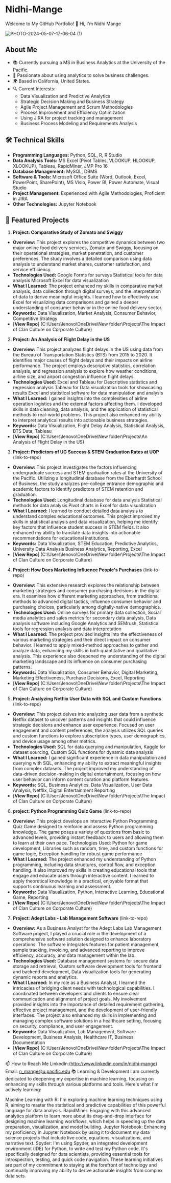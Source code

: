 # Nidhi-Mange

Welcome to My GitHub Portfolio!
👋 Hi, I'm Nidhi Mange

![PHOTO-2024-05-07-17-06-04 (1)](https://github.com/Nidhimange/Nidhi-Mange/assets/161089968/31b7251c-c7c9-4fd9-9924-e7558961efe0)

## About Me
- 📚 Currently pursuing a MS in Business Analytics at the University of the Pacific.
- 💼 Passionate about using analytics to solve business challenges.
- 🌍 Based in California, United States.
- 🔍 Current Interests:
  - Data Visualization and Predictive Analytics
  - Strategic Decision Making and Business Strategy
  - Agile Project Management and Scrum Methodologies
  - Process Improvement and Efficiency Optimization
  - Using JIRA for project tracking and management
  - Business Process Modeling and Requirements Analysis

## 🛠️ Technical Skills
 - **Programming Languages:** Python, SQL, R, R Studio
 - **Data Analysis Tools:** MS Excel (Pivot Tables, VLOOKUP, HLOOKUP, XLOOKUP), Tableau, RapidMiner, JMP Pro 16
 - **Database Management:** MySQL, DBMS
 - **Software & Tools:** Microsoft Office Suite (Word, Outlook, Excel, PowerPoint, SharePoint), MS Visio, Power BI, Power Automate, Visual Studio
 - **Project Management:** Experienced with Agile Methodologies, Proficient in JIRA
 - **Other Technologies:** Jupyter Notebook

## 📁 Featured Projects 
1. **Project: Comparative Study of Zomato and Swiggy** 
 - **Overview:** This project explores the competitive dynamics between two major online food delivery services, Zomato and Swiggy, focusing on their operational 
                 strategies, market penetration, and customer preferences. The study involves a detailed comparison using data analysis to understand market shares, 
                 customer satisfaction, and service efficiency.
 - **Technologies Used:** Google Forms for surveys Statistical tools for data analysis Microsoft Excel for data visualization
 - **What I Learned:** The project enhanced my skills in comparative market analysis, data collection through digital surveys, and the interpretation of data to 
                       derive meaningful insights. I learned how to effectively use Excel for visualizing data comparisons and gained a deeper understanding of 
                       consumer behavior in the online food delivery sector.
 - **Keywords:** Data Visualization, Market Analysis, Consumer Behavior, Competitive Strategy
 - [**View Repo**] (C:\Users\lenovo\OneDrive\New folder\Projects\The Impact of Clan Culture on Corporate Culture)

2. **Project: An Analysis of Flight Delay in the US**
 - **Overview:** This project analyzes flight delays in the US using data from the Bureau of Transportation Statistics (BTS) from 2015 to 2020. It identifies major 
                 causes of flight delays and their impacts on airline performance. The project employs descriptive statistics, correlation analysis, and regression 
                 analysis to explore how weather conditions, airline size, and airport congestion influence flight delays.
 - **Technologies Used:** Excel and Tableau for Descriptive statistics and regression analysis Tableau for Data visualization tools for showcasing results Excel and 
                          statistical software for data manipulation and analysis
 - **What I Learned:** I gained insights into the complexities of airline operation logistics and the external factors affecting them. I developed skills in data 
                       cleaning, data analysis, and the application of statistical methods to real-world problems. This project also enhanced my ability to interpret 
                       analytical results into actionable business strategies.
 - **Keywords:** Data Visualization, Flight Delay Analysis, Statistical Analysis, BTS Data, Tableau
 - [**View Repo**] (C:\Users\lenovo\OneDrive\New folder\Projects\An Analysis of Flight Delay in the US)

3. **Project: Predictors of UG Success & STEM Graduation Rates at UOP** (link-to-repo)
 - **Overview:** This project investigates the factors influencing undergraduate success and STEM graduation rates at the University of the Pacific. Utilizing a 
                 longitudinal database from the Eberhardt School of Business, the study analyzes pre-college entrance demographic and academic factors to identify 
                 predictors of STEM retention and graduation.
 - **Technologies Used:** Longitudinal database for data analysis Statistical methods for data analysis Pivot charts in Excel for data visualization
 - **What I Learned:** I learned to conduct detailed data analysis to understand complex educational outcomes. This project improved my skills in statistical 
                       analysis and data visualization, helping me identify key factors that influence student success in STEM fields. It also enhanced my ability to 
                       translate data insights into actionable recommendations for educational institutions.
 - **Keywords:** Data Visualization, STEM Education, Predictive Analytics, University Data Analysis Business Analytics, Reporting, Excel
 - [**View Repo**] (C:\Users\lenovo\OneDrive\New folder\Projects\The Impact of Clan Culture on Corporate Culture)


4. **Project: How Does Marketing Influence People's Purchases** (link-to-repo)
 - **Overview:** This extensive research explores the relationship between marketing strategies and consumer purchasing decisions in the digital era. It examines how 
                 different marketing approaches, from traditional methods to advanced digital tactics, influence consumer behavior and purchasing choices, 
                 particularly among digitally-native demographics.
 - **Technologies Used:** Online surveys for primary data collection, Social media analytics and sales metrics for secondary data analysis, Data analysis software 
                          including Google Analytics and SEMrush, Statistical tools for regression analysis and data interpretation
 - **What I Learned:** The project provided insights into the effectiveness of various marketing strategies and their direct impact on consumer behavior. I learned 
                       to apply mixed-method approaches to gather and analyze data, enhancing my skills in both quantitative and qualitative analysis. This 
                       experience also deepened my understanding of the digital marketing landscape and its influence on consumer purchasing patterns.
 - **Keywords:** Data Visualization, Consumer Behavior, Digital Marketing, Marketing Effectiveness, Purchase Decisions, Excel, Reporting
 - [**View Repo**] (C:\Users\lenovo\OneDrive\New folder\Projects\The Impact of Clan Culture on Corporate Culture)


5. **Project: Analyzing Netflix User Data with SQL and Custom Functions** (link-to-repo)
 - **Overview:** This project delves into analyzing user data from a synthetic Netflix dataset to uncover patterns and insights that could influence strategic 
                 decisions and enhance user experience. Focused on user engagement and content preferences, the analysis utilizes SQL queries and custom functions to 
                 explore subscription types, user demographics, and device usage among other metrics.
 - **Technologies Used:** SQL for data querying and manipulation, Kaggle for dataset sourcing, Custom SQL functions for dynamic data analysis
 - **What I Learned:** I gained significant experience in data manipulation and querying with SQL, enhancing my ability to extract meaningful insights from complex 
                       datasets. The project improved my understanding of data-driven decision-making in digital entertainment, focusing on how user behavior can 
                       inform content curation and platform features.
 - **Keywords:** SQL, Business Analytics, Data Visualization, User Data Analysis, Netflix, Digital Entertainment Reporting
 - [**View Repo**] (C:\Users\lenovo\OneDrive\New folder\Projects\The Impact of Clan Culture on Corporate Culture)


6. **project: Python Programming Quiz Game** (link-to-repo)
 - **Overview:** This project develops an interactive Python Programming Quiz Game designed to reinforce and assess Python programming knowledge. The game poses a 
                 variety of questions from basic to advanced levels, providing instant feedback to users and allowing them to learn at their own pace.
                 Technologies Used: Python for game development, Libraries such as random, time, and custom functions for game logic, Exception handling for robust 
                 game performance
- **What I Learned:** The project enhanced my understanding of Python programming, including data structures, control flow, and exception handling. It also improved 
                      my skills in creating educational tools that engage and educate users through interactive content. I learned to apply theoretical knowledge in 
                      a practical, enjoyable format that supports continuous learning and assessment.
- **Keywords:** Data Visualization, Python, Interactive Learning, Educational Game, Reporting
- [**View Repo**] (C:\Users\lenovo\OneDrive\New folder\Projects\The Impact of Clan Culture on Corporate Culture)


7. **Project: Adept Labs - Lab Management Software** (link-to-repo)
 - **Overview:** As a Business Analyst for the Adept Labs Lab Management Software project, I played a crucial role in the development of a comprehensive software 
                 solution designed to enhance laboratory operations. The software integrates features for patient management, sample tracking, invoicing, and 
                 advanced reporting to improve efficiency, accuracy, and data management within the lab.
 - **Technologies Used:** Database management systems for secure data storage and retrieval, Custom software development tools for frontend and backend development, 
                          Data visualization tools for generating dynamic reports and analytics.
 - **What I Learned:** In my role as a Business Analyst, I learned the intricacies of bridging client needs with technological capabilities. I coordinated between 
                       developers and clients to ensure clear communication and alignment of project goals. My involvement provided insights into the importance of 
                       detailed requirement gathering, effective project management, and the development of user-friendly interfaces. The project also enhanced my 
                       skills in implementing and managing complex software solutions in a healthcare setting, focusing on security, compliance, and user engagement.
 - **Keywords:** Data Visualization, Lab Management, Software Development, Business Analysis, Healthcare IT, Business Documentation
 - [**View Repo**] (C:\Users\lenovo\OneDrive\New folder\Projects\The Impact of Clan Culture on Corporate Culture)




📫 How to Reach Me
LinkedIn:(http://www.linkedin.com/in/nidhi-mange)
Email: n_mange@u.pacific.edu
📚 Learning & Development
I am currently dedicated to deepening my expertise in machine learning, focusing on enhancing my skills through various platforms and tools. Here's what I'm actively learning:

Machine Learning with R: I'm exploring machine learning techniques using R, aiming to master the statistical and predictive capabilities of this powerful language for data analysis. RapidMiner: Engaging with this advanced analytics platform to learn more about its drag-and-drop interface for designing machine learning workflows, which helps in speeding up the data preparation, visualization, and model building. Jupyter Notebook: Enhancing my proficiency in Jupyter Notebook by using it to document my data science projects that include live code, equations, visualizations, and narrative text. Spyder: I'm using Spyder, an integrated development environment (IDE) for Python, to write and test my Python code. It's specifically designed for data scientists, providing essential tools for introspection, testing, and quick code navigation. These learning initiatives are part of my commitment to staying at the forefront of technology and continually improving my ability to derive actionable insights from complex data sets.

